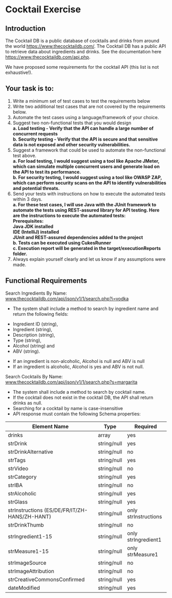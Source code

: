 # **Cocktail Exercise**

## **Introduction**

The Cocktail DB is a public database of cocktails and drinks from around the world https://www.thecocktaildb.com/. The Cocktail DB has a public API to retrieve data about ingredients and drinks. See the documentation here https://www.thecocktaildb.com/api.php.

We have proposed some requirements for the cocktail API (this list is not exhaustive!).

## **Your task is to:**

1. Write a minimum set of test cases to test the requirements below
2. Write two additional test cases that are not covered by the requirements below.
3. Automate the test cases using a language/framework of your choice.
4. Suggest two non-functional tests that you would design <br/>
   **a. Load testing - Verify that the API can handle a large number of concurrent requests <br/>
     b. Security testing - Verify that the API is secure and that sensitive data is not exposed and other security vulnerabilities.<br/>**
5. Suggest a framework that could be used to automate the non-functional test above. <br/>
   **a. For load testing, I would suggest using a tool like Apache JMeter, which can simulate multiple concurrent users and generate load on the API to test its performance. <br/>
     b. For security testing, I would suggest using a tool like OWASP ZAP, which can perform security scans on the API to identify vulnerabilities and potential threats.**
6. Send your tests with instructions on how to execute the automated tests within 3 days. <br/>
   **a. For these test cases, I will use Java with the JUnit framework to automate the tests using REST-assured library for API testing. Here are the instructions to execute the automated tests: <br/>
     Prerequisites:<br/>
     Java JDK installed<br/>
     IDE (IntelliJ) installed<br/>
     JUnit and REST-assured dependencies added to the project<br/>
     b. Tests can be executed using CukesRunner <br/>
     c. Execution report will be generated in the target/executionReports folder.**
7. Always explain yourself clearly and let us know if any assumptions were made.

## **Functional Requirements**

Search Ingredients By Name: www.thecocktaildb.com/api/json/v1/1/search.php?i=vodka

* The system shall include a method to search by ingredient name and return the following fields:
- Ingredient ID (string),
- Ingredient (string),
- Description (string),
- Type (string),
- Alcohol (string) and
- ABV (string).
* If an ingredient is non-alcoholic, Alcohol is null and ABV is null
* If an ingredient is alcoholic, Alcohol is yes and ABV is not null.

Search Cocktails By Name: www.thecocktaildb.com/api/json/v1/1/search.php?s=margarita

*	The system shall include a method to search by cocktail name.
*	If the cocktail does not exist in the cocktail DB, the API shall return drinks as null.
*	Searching for a cocktail by name is case-insensitive
* API response must contain the following Schema properties:

|Element Name|Type|Required|
|------------|----|--------|
|drinks      |array  |yes|
|strDrink|string/null|	yes|
|strDrinkAlternative|string/null|	no|
|strTags|string/null|	yes|
|strVideo|string/null|	no|
|strCategory|string/null|	yes|
|strIBA|string/null|	no|
|strAlcoholic|string/null|	yes|
|strGlass|string/null|	yes
|strInstructions (ES/DE/FR/IT/ZH-HANS/ZH-HANT)	|string/null|	only strInstructions|
|strDrinkThumb|string/null|	no|
|strIngredient1-15|string/null|	only strIngredient1|
|strMeasure1-15	|string/null|	only strMeasure1|
|strImageSource|string/null|	no|
|strImageAttribution|string/null|	no|
|strCreativeCommonsConfirmed|string/null|	yes|
|dateModified|string/null|	yes|